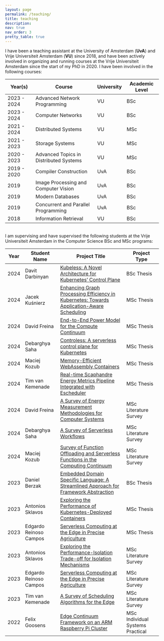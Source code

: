 ```yaml
---
layout: page
permalink: /teaching/
title: teaching
description:
nav: true
nav_order: 3
pretty_table: true
---
```


I have been a teaching assistant at the University of Amsterdam (**UvA**) and Vrije Universiteit Amsterdam (**VU**) since 2018, and have been actively involved in organizing and running courses at the Vrije Universiteit Amsterdam since the start of my PhD in 2020.
I have been involved in the following courses:

| Year(s)       | Course                                    | University    | Academic Level    |
| ---           | ---                                       | ---           | ---               |
| 2023 - 2024   | Advanced Network Programming              | VU            | BSc               |
| 2023 - 2024   | Computer Networks                         | VU            | BSc               |
| 2021 - 2024   | Distributed Systems                       | VU            | MSc               |
| 2021 - 2023   | Storage Systems                           | VU            | MSc               |
| 2020 - 2023   | Advanced Topics in Distributed Systems    | VU            | MSc               |
| 2019 - 2020   | Compiler Construction                     | UvA           | BSc               |
| 2019          | Image Processing and Computer Vision      | UvA           | BSc               |
| 2019          | Modern Databases                          | UvA           | BSc               |
| 2019          | Concurrent and Parallel Programming       | UvA           | BSc               |
| 2018          | Information Retrieval                     | VU            | BSc               |

<br>
I am supervising and have supervised the following students at the Vrije Universiteit Amsterdam in the Computer Science BSc and MSc programs:

| Year      | Student Name              | Project Title                                                                                                                             | Project Type                      |
| ---       | ---                       | ---                                                                                                                                       | ---                               |
| 2024      | Davit Darbinyan           | [Kubeless: A Novel Architecture for Kubernetes’ Control Plane](/assets/pdf/education/2024-ddarbinyan-bsc_thesis.pdf)                      | BSc Thesis                        |
| 2024      | Jacek Kuśnierz              | [Enhancing Graph Processing Efficiency in Kubernetes: Towards Application-Aware Scheduling](/assets/pdf/education/2024-jkusnierz-msc_thesis.pdf)                                     | MSc Thesis                        |
| 2024      | David Freina              | [End-to-End Power Model for the Compute Continuum](/assets/pdf/education/2024-dfreina-msc_thesis.pdf)                                     | MSc Thesis                        |
| 2024      | Debarghya Saha            | [Controless: A serverless control plane for Kubernetes](/assets/pdf/education/2024-dsaha-msc_thesis.pdf)                                  | MSc Thesis                        |
| 2024      | Maciej Kozub              | [Memory-Efficient WebAssembly Containers](/assets/pdf/education/2024-mkozub-msc_thesis.pdf)                                               | MSc Thesis                        |
| 2024      | Tim van Kemenade          | [Real-time Scaphandre Energy Metrics Pipeline Integrated with Escheduler](/assets/pdf/education/2024-tkemenade-msc_thesis.pdf)            | MSc Thesis                        |
| 2024      | David Freina              | [A Survey of Energy Measurement Methodologies for Computer Systems](/assets/pdf/education/2024-dfreina-litsurvey.pdf)                     | MSc Literature Survey             |
| 2024      | Debarghya Saha            | [A Survey of Serverless Workflows](/assets/pdf/education/2024-dsaha-litsurvey.pdf)                                                        | MSc Literature Survey             |
| 2024      | Maciej Kozub              | [Survey of Function Offloading and Serverless Functions in the Computing Continuum](/assets/pdf/education/2024-mkozub-litsurvey.pdf)      | MSc Literature Survey             |
| 2023      | Daniel Berzak             | [Embedded Domain Specific Language: A Streamlined Approach for Framework Abstraction](/assets/pdf/education/2023-dberzak-bsc_thesis.pdf)  | BSc Thesis                        |
| 2023      | Antonios Sklavos          | [Exploring the Performance of Kubernetes-Deployed Containers](/assets/pdf/education/2023-asklavos-msc_thesis.pdf)                         | MSc Thesis                        |
| 2023      | Edgardo Reinoso Campos    | [Serverless Computing at the Edge in Precise Agriculture](/assets/pdf/education/2023-ecampos-msc_thesis.pdf)                              | MSc Thesis                        |
| 2023      | Antonios Sklavos          | [Exploring the Performance-Isolation Trade-off for Isolation Mechanisms](/assets/pdf/education/2023-asklavos-litsurvey.pdf)               | MSc Literature Survey             |
| 2023      | Edgardo Reinoso Campos    | [Serverless Computing at the Edge in Precise Agriculture](/assets/pdf/education/2023-ecampos-litsurvey.pdf)                               | MSc Literature Survey             |
| 2023      | Tim van Kemenade          | [A Survey of Scheduling Algorithms for the Edge](/assets/pdf/education/2023-tkemenade-litsurvey.pdf)                                      | MSc Literature Survey             |
| 2022      | Felix Goosens             | [Edge Continuum Framework on an ARM Raspberry Pi Cluster](/assets/pdf/education/2022-fgoosens-isp.pdf)                                    | MSc Individual Systems Practical  |
